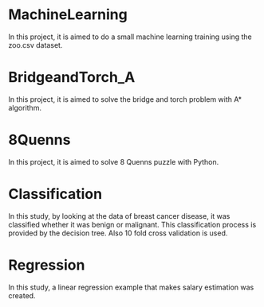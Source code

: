 # MachineLearning
In this project, it is aimed to do a small machine learning training using the zoo.csv dataset.

# BridgeandTorch_A
In this project, it is aimed to solve the bridge and torch problem with A* algorithm.

# 8Quenns
In this project, it is aimed to solve 8 Quenns puzzle with Python.

# Classification
In this study, by looking at the data of breast cancer disease, it was classified whether it was benign or malignant. This classification process is provided by the decision tree. Also 10 fold cross validation is used.

# Regression
In this study, a linear regression example that makes salary estimation was created.
